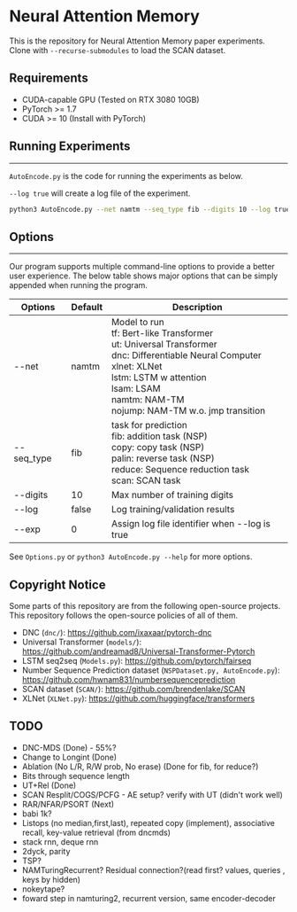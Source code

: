 # Neural Attention Memory

This is the repository for Neural Attention Memory paper experiments.
Clone with `--recurse-submodules` to load the SCAN dataset.

## Requirements
- CUDA-capable GPU (Tested on RTX 3080 10GB)
- PyTorch >= 1.7
- CUDA >= 10 (Install with PyTorch)

## Running Experiments

-----

`AutoEncode.py` is the code for running the experiments as below.  

`--log true` will create a log file of the experiment.

```bash
python3 AutoEncode.py --net namtm --seq_type fib --digits 10 --log true
```

## Options

-----

Our program supports multiple command-line options to provide a better user experience. The below table shows major options that can be simply appended when running the program.

| Options      | Default | Description                                                  |
| ------------ | ------- | ------------------------------------------------------------ |
| --net        | namtm      | Model to run <br>tf: Bert-like Transformer <br>ut: Universal Transformer <br>dnc: Differentiable Neural Computer<br>xlnet: XLNet<br>lstm: LSTM w attention <br>lsam: LSAM <br>namtm: NAM-TM <br>nojump: NAM-TM w.o. jmp transition |
| --seq_type   | fib     | task for prediction <br>fib: addition task (NSP)<br>copy: copy task (NSP)<br>palin: reverse task (NSP)<br>reduce: Sequence reduction task<br>scan: SCAN task |
| --digits     | 10      | Max number of training digits  | 
| --log        | false   | Log training/validation results                              |
| --exp        | 0       | Assign log file identifier when --log is true                |

See `Options.py` or `python3 AutoEncode.py --help` for more options.

## Copyright Notice
Some parts of this repository are from the following open-source projects.  
This repository follows the open-source policies of all of them.  
- DNC (`dnc/`): https://github.com/ixaxaar/pytorch-dnc
- Universal Transformer (`models/`): https://github.com/andreamad8/Universal-Transformer-Pytorch
- LSTM seq2seq (`Models.py`): https://github.com/pytorch/fairseq
- Number Sequence Prediction dataset (`NSPDataset.py, AutoEncode.py`): https://github.com/hwnam831/numbersequenceprediction
- SCAN dataset (`SCAN/`): https://github.com/brendenlake/SCAN
- XLNet (`XLNet.py`): https://github.com/huggingface/transformers

## TODO
- DNC-MDS (Done) - 55%?
- Change to Longint (Done)
- Ablation (No L/R, R/W prob, No erase) (Done for fib, for reduce?)
- Bits through sequence length
- UT+Rel (Done)
- SCAN Resplit/COGS/PCFG - AE setup? verify with UT (didn't work well)
- RAR/NFAR/PSORT (Next)
- babi 1k?
- Listops (no median,first,last), repeated copy (implement), associative recall, key-value retrieval (from dncmds)
- stack rnn, deque rnn
- 2dyck, parity
- TSP?
- NAMTuringRecurrent? Residual connection?(read first? values, queries , keys by hidden)
- nokeytape?
- foward step in namturing2, recurrent version, same encoder-decoder
